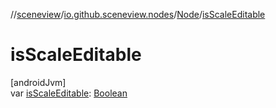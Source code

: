 //[sceneview](../../../index.md)/[io.github.sceneview.nodes](../index.md)/[Node](index.md)/[isScaleEditable](is-scale-editable.md)

# isScaleEditable

[androidJvm]\
var [isScaleEditable](is-scale-editable.md): [Boolean](https://kotlinlang.org/api/latest/jvm/stdlib/kotlin/-boolean/index.html)
